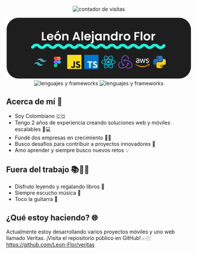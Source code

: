   <p align="center">
    <img
      src="https://visitor-badge.laobi.icu/badge?page_id=Leon-Flor.Leon-Flor"
      alt="contador de visitas"
    />
  </p>
  <picture>
    <img
      src="https://github.com/Leon-Flor/Leon-Flor/blob/main/BannerProfile.png?raw=true"
      alt="banner con mi foto"
    />
  </picture>
  <br />

   <div align="center">
    <img
      src="https://skillicons.dev/icons?i=react,mui,html,css,vscode,github,figma,tailwind,git"
      alt="lenguajes y frameworks"
    />
    <img
      src="https://skillicons.dev/icons?i=python,javascript,typescript,dynamodb,cpp,nextjs"
      alt="lenguajes y frameworks"
    />
    <br />
  </div>
  
 ## Acerca de mí 🚀
- Soy Colombiano 🇨🇴
- Tengo 2 años de experiencia creando soluciones web y móviles escalables 📱💻
- Fundé dos empresas en crecimiento 🌱💼
- Busco desafíos para contribuir a proyectos innovadores 🌟
- Amo aprender y siempre busco nuevos retos 💡

## Fuera del trabajo 📚🎸🎶
- Disfruto leyendo y regalando libros 📖
- Siempre escucho música 🎵
- Toco la guitarra 🎸

## ¿Qué estoy haciendo? 🌐
Actualmente estoy desarrollando varios proyectos móviles y uno web llamado Veritas.
¡Visita el repositorio público en GitHub! 👉🏼 https://github.com/Leon-Flor/veritas
